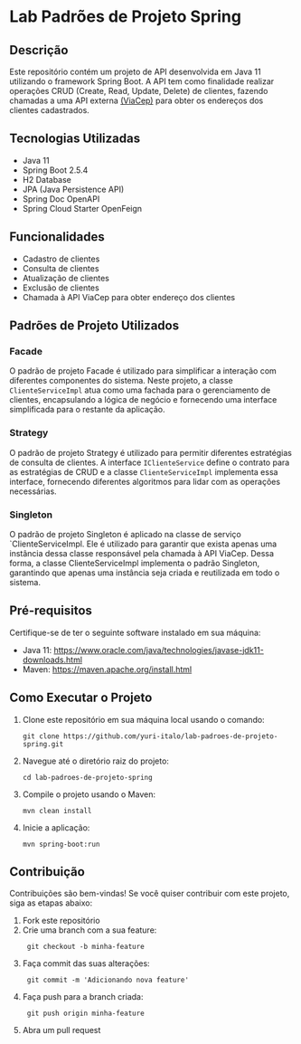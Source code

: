 # Lab Padrões de Projeto Spring

## Descrição

Este repositório contém um projeto de API desenvolvida em Java 11 utilizando o framework Spring Boot. A API tem como finalidade realizar operações CRUD (Create, Read, Update, Delete) de clientes, fazendo chamadas a uma API externa [(ViaCep)](https://viacep.com.br/) para obter os endereços dos clientes cadastrados.

## Tecnologias Utilizadas

- Java 11
- Spring Boot 2.5.4
- H2 Database
- JPA (Java Persistence API)
- Spring Doc OpenAPI
- Spring Cloud Starter OpenFeign

## Funcionalidades

- Cadastro de clientes
- Consulta de clientes
- Atualização de clientes
- Exclusão de clientes
- Chamada à API ViaCep para obter endereço dos clientes

## Padrões de Projeto Utilizados

### Facade

O padrão de projeto Facade é utilizado para simplificar a interação com diferentes componentes do sistema. Neste projeto, a classe `ClienteServiceImpl` atua como uma fachada para o gerenciamento de clientes, encapsulando a lógica de negócio e fornecendo uma interface simplificada para o restante da aplicação.

### Strategy

O padrão de projeto Strategy é utilizado para permitir diferentes estratégias de consulta de clientes. A interface `IClienteService` define o contrato para as estratégias de CRUD e a classe `ClienteServiceImpl` implementa essa interface, fornecendo diferentes algoritmos para lidar com as operações necessárias.

### Singleton

O padrão de projeto Singleton é aplicado na classe de serviço `ClienteServiceImpl. Ele é utilizado para garantir que exista apenas uma instância dessa classe responsável pela chamada à API ViaCep. Dessa forma, a classe ClienteServiceImpl implementa o padrão Singleton, garantindo que apenas uma instância seja criada e reutilizada em todo o sistema.

## Pré-requisitos

Certifique-se de ter o seguinte software instalado em sua máquina:

- Java 11: https://www.oracle.com/java/technologies/javase-jdk11-downloads.html
- Maven: https://maven.apache.org/install.html

## Como Executar o Projeto

1. Clone este repositório em sua máquina local usando o comando:
   ```
   git clone https://github.com/yuri-italo/lab-padroes-de-projeto-spring.git
   ```
2. Navegue até o diretório raiz do projeto:
   ```
   cd lab-padroes-de-projeto-spring
   ```
3. Compile o projeto usando o Maven:
   ```
   mvn clean install
   ```
4. Inicie a aplicação:
   ```
   mvn spring-boot:run
   ```

## Contribuição

Contribuições são bem-vindas! Se você quiser contribuir com este projeto, siga as etapas abaixo:

1. Fork este repositório
2. Crie uma branch com a sua feature:
   ```
    git checkout -b minha-feature
   ```
3. Faça commit das suas alterações:
   ```
    git commit -m 'Adicionando nova feature'
   ```
4. Faça push para a branch criada:
   ```
    git push origin minha-feature
   ```
5. Abra um pull request
